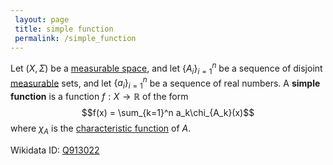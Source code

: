 ```yaml
---
 layout: page
 title: simple function
 permalink: /simple_function
---
```

Let $(X,\Sigma)$ be a [measurable space](https://defsmath.github.io/DefsMath/measurable), and let $\{A_i\}_{i=1}^n$ be a sequence of disjoint [measurable](https://defsmath.github.io/DefsMath/measurable) sets, and let $\{a_i\}_{i=1}^n$ be a sequence of real numbers. A **simple function** is a function $f:X\to \mathbb R$ of the form $$f(x) = \sum_{k=1}^n a_k\chi_{A_k}(x)$$ where $\chi_A$ is the [characteristic function](https://defsmath.github.io/DefsMath/characteristic_function) of $A$. 

Wikidata ID: [Q913022](https://www.wikidata.org/wiki/Q913022)